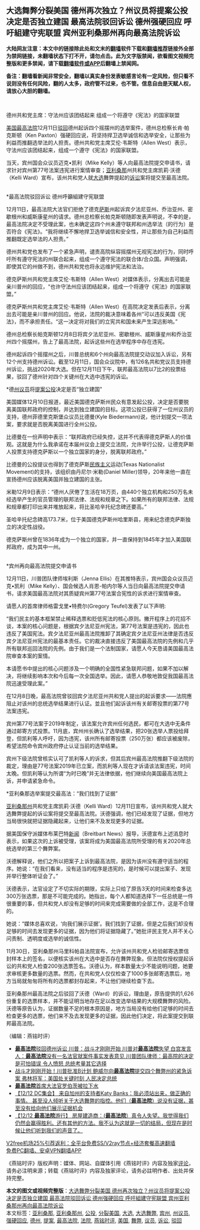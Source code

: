  <h2>大选舞弊分裂美国 德州再次独立？州议员将提案公投决定是否独立建国 最高法院驳回诉讼 德州强硬回应 呼吁組建守宪联盟 宾州亚利桑那州再向最高法院诉讼</h2> <p class="notice"><b>大陆网友注意：本文中的链接除此处和文末的<a href="https://github.com/bannedbook/fanqiang" >翻墙</a>软件下载和<a href="https://github.com/killgcd/justmysocks/blob/master/README.md">翻墙推荐</a>链接外全部为禁网链接，未翻墙状态下打不开，请勿点击。此为文字版禁闻，欲看图文视频完整版和更多禁闻，请下载<a href="https://github.com/bannedbook/fanqiang">翻墙软件或APP</a>后翻墙上禁闻网。</p><p>备注：翻墙看新闻非常安全，翻墙以真实身份发表敏感言论有一定风险，但只看不说则没有任何风险，翻的人太多，政府管不过来，也不管。信息自由是天赋人权，请放心大胆的翻墙。</b></p>  <div class="entry"> <p>&nbsp;</p> <p>德州共和党主席&#65306;守法州应该团结起来 组成一个将遵守&#12298;宪法&#12299;的国家联盟</p> <p><a href="https://www.bannedbook.org/bnews/tag/%e7%be%8e%e5%9b%bd/" class="st_tag internal_tag" rel="tag" title="标签 美国 下的日志">美国</a><a href="https://www.bannedbook.org/bnews/tag/%e6%9c%80%e9%ab%98%e6%b3%95%e9%99%a2/" class="st_tag internal_tag" rel="tag" title="标签 最高法院 下的日志">最高法院</a>12月11日<a href="https://www.bannedbook.org/bnews/tag/%E9%A9%B3%E5%9B%9E/" class="st_tag internal_tag" rel="tag" title="标签 驳回 下的日志">驳回</a>德州起诉四个摇摆州的选举案件&#65292;德州总检察长肯&#8231;帕克斯顿&#65288;Ken Paxton&#65289;强硬回应说&#65292;将坚持捍卫选举诚信和选举安全&#65292;让那些为利益而推翻选举法的人担责&#12290;德州共和党主席艾伦&#8231;韦斯特&#65288;Allen West&#65289;表示&#65292;守法州应该团结起来&#65292;组成一个遵守&#12298;宪法&#12299;的国家联盟&#12290;</p> <p>当天&#65292;宾州国会众议员迈克&#8226;凯利&#65288;Mike Kelly&#65289;等人向最高法院提交申请书&#65292;请求针对宾州第77号法案违宪进行案情审查&#65307;<a href="https://www.bannedbook.org/bnews/tag/%e4%ba%9a%e5%88%a9%e6%a1%91%e9%82%a3/" class="st_tag internal_tag" rel="tag" title="标签 亚利桑那 下的日志">亚利桑那</a>州共和党主席凯莉&#183;沃德&#65288;Kelli Ward&#65289;宣布&#65292;该州共和党人就<a href="https://www.bannedbook.org/bnews/tag/%e5%a4%a7%e9%80%89/" class="st_tag internal_tag" rel="tag" title="标签 大选 下的日志">大选</a>舞弊提起的<a href="https://www.bannedbook.org/bnews/tag/%E8%AF%89%E8%AE%BC/" class="st_tag internal_tag" rel="tag" title="标签 诉讼 下的日志">诉讼</a>案将提交至最高法院&#12290; <br />&nbsp; &nbsp;</p> <p>   *最高法院驳回诉讼 德州呼籲組建守宪联盟</p> <p>12月11日&#65292;最高法院大法官们拒绝了德克<span class='wp_keywordlink'><a href="https://www.bannedbook.org/forum5/topic42.html" title="萨斯、诚信与自救" target="_blank">萨斯</a></span>州起诉宾夕法尼亚州&#12289;乔治亚州&#12289;密歇根州和威斯康星州的请求&#12290;德州总检察长帕克斯顿随即发表声明说&#65292;不幸的是&#65292;最高法院决定不受理此案&#65292;也未确定这四个州未遵守联邦和州选举法&#65288;的行为&#65289;是否符合&#12298;宪法&#12299;&#12290;&#8220;我将继续不懈地捍卫选举诚信和安全性&#65292;并让那些为自己利益而推翻既定选举法的人担责&#12290;&#8221;</p> <p>德州共和党也发布了一个紧急声明&#65292;谴责高院纵容摇摆州无视宪法的行为&#65292;同时呼吁所有遵守宪法的州联合起来&#65292;组成一个遵守宪法的联合体/合众国&#12290;声明强调&#65292;即使其它的州做不到&#65292;德州共和党也将永远维护宪法和法治&#12290;</p> <p>德克萨斯州共和党主席艾伦&#8231;韦斯特&#65288;Allen West&#65289;对媒体表示&#65292;分离出去可能是亲川普州的回应&#65292;&#8220;也许守法州应该团结起来&#65292;组成一个将遵守&#12298;宪法&#12299;的国家联盟&#12290;&#8221;</p> <p>德克萨斯州共和党主席艾伦&#8231;韦斯特&#65288;Allen West&#65289;在高院决定发表后表示&#65292;分离出去可能是亲川普州的回应&#12290;他说&#65292;法院的裁决意味着各州&#8220;可以违反美国&#12298;宪法&#12299;&#65292;而不承担责任&#12290;&#8220;这一决定将对我们的立宪共和国未来产生深远影响&#12290;&#8221; </p>  <p>德州总检察长帕克斯顿12月8日将宾夕法尼亚州&#12289;密歇根州&#12289;威斯康星州和乔治亚州四个摇摆州&#65292;告上了最高法院&#65292;起诉这些州在选举程序中存在违宪&#12290;</p> <p>德州起诉四个摇摆州之后&#65292;川普总统和6个州向最高法院提交动议加入诉讼&#65292;另有12个州支持德州诉讼&#12290;截至12月11日&#65292;国会众议院中&#65292;有126名共和党议员支持德州诉讼&#65292;挑战2020年大选&#12290;但在12月11日下午&#65292;联邦最高法院以7比2的投票结果&#65292;驳回了德州针对四个关键州在大选中违宪的诉讼&#12290;</p> <p>   *德<a href="https://www.bannedbook.org/bnews/tag/%e5%b7%9e%e8%ae%ae%e5%91%98/" class="st_tag internal_tag" rel="tag" title="标签 州议员 下的日志">州议员</a>将<a href="https://www.bannedbook.org/bnews/tag/%E6%8F%90%E6%A1%88/" class="st_tag internal_tag" rel="tag" title="标签 提案 下的日志">提案</a><a href="https://www.bannedbook.org/bnews/tag/%e5%85%ac%e6%8a%95/" class="st_tag internal_tag" rel="tag" title="标签 公投 下的日志">公投</a>决定是否&#8220;独立建国&#8221; &nbsp;</p> <p>美国媒体12月10日报道&#65292;最近美国德克萨斯州民众有意发起公投&#65292;决定是否要脱离美国联邦政府的控制&#65292;并达到独立建国的目标&#12290;这项公投已获得了一位州议员的支持&#65292;德州菲德里克斯堡众议员比德曼(Kyle Biedermann)说&#65292;他计划提交一项法案&#65292;要求就是否脱离美国进行全州公投&#12290;</p> <p>比德曼在一份声明中表示&#65306;&#8220;联邦政府已经失控&#65292;这并不代表得德克萨斯人的价值观&#12290;这就是为什么我承诺在本届州议会上提交立法院&#65292;允许举行公投&#65292;让德克萨斯人投票支持德克萨斯以一个独立国家的身分&#65292;脱离联邦政府&#12290;&#8221;</p> <p>比德曼的公投提议也得到了德克萨斯<span class='wp_keywordlink'><a href="https://www.bannedbook.org/forum11/topic333.html" title="禁片：民族主义和三座大山" target="_blank">民族主义</a></span>运动(Texas Nationalist Movement)的支持&#65292;该组织由丹尼尔&#183;米勒(Daniel Miller)领导&#65292;20年来他一直在宣扬德州应该脱离美国并独立建国的主张&#12290;</p> <p>米勒12月9日表示&#65306;&#8220;德州人厌倦了生活在18万页&#65292;由440个独立机构和250万名未经选举产生的官员管理的联邦法律&#12289;法规和规章之下&#12290;如果所有的联邦法律&#12289;法规和规章都打印出来并堆放起来&#65292;将比圣哈辛托纪念碑还要高&#12290;&#8221;</p> <p>圣哈辛托纪念碑高173.7米&#65292;位于美国德克萨斯州哈里斯县&#65292;用来纪念德克萨斯独立的决定性战役&#12290;</p> <p>德克萨斯州曾在1836年成为一个独立的国家&#65292;并一直保持到1845年才加入美国联邦政府&#65292;成为其中一州&#12290; <br />&nbsp;</p>  <p>   *宾州再向最高法院提交申请书</p> <p>12月11日&#65292;川普团队律师埃利斯&#65288;Jenna Ellis&#65289;在其推特表示&#65292;宾州国会众议员迈克&#8226;凯利&#65288;Mike Kelly&#65289;&#12289;国会候选人肖恩-帕内尔等人当日向最高法院提交申请书&#65292;请求美国最高法院对其质疑宾州第77号法案合宪性的诉求进行案情审查&#12290;</p> <p>请愿人的首席律师格雷戈里&#8226;特费尔(Gregory Teufel)发表了以下声明:</p> <p>&#8220;我们民主的基本框架禁止稀释选票和贬低宪法的核心原则&#12290;撇开程序上的花招不谈&#65292;本案的核心问题是&#65292;根据宾夕法尼亚州宪法&#65292;第77号法案是违宪的&#65292;因此也违反了美国宪法&#12290;宾夕法尼亚州最高法院推卸了其确定宾夕法尼亚州法律是否违反宾夕法尼亚州宪法的最基本责任&#12290;它的裁决直接违反了美国最高法院的先例和几乎所有联邦巡回法院的先例&#12290;由于我们是一个法制国家&#65292;请愿人今天恳请美国最高法院审查本案的案情&#12290;</p> <p>本请愿书中提出的核心问题涉及一个明确的全国性紧急联邦问题&#65292;如果不加以解决&#65292;将继续影响本次和今后每一次全国选举&#12290;因此&#65292;请愿人恭敬地敦促我国最高法院迅速受理此案&#12290;&#8221;</p> <p>在12月8日晚&#65292;最高法院曾驳回宾夕法尼亚州共和党人提出的起诉要求&#8212;&#8212;法院應阻止对该州的总统选举结果进行认证&#12290;並且他们起诉该州有关邮寄投票的第77号法案违宪&#12290;</p> <p>   宾州第77号法案于2019年制定&#65292;该法案允许宾州任何选民&#65292;都可在大选中无条件通过邮寄方式投票&#12290;11月底&#65292;宾州州长确认了选举结果&#65292;把20张选举人票投给拜登&#65292;但凯利等人呼吁&#65292;因为违宪&#65292;该州所有邮寄投票&#65288;250万张&#65289;都应该被废除&#65292;希望法院命令宾州政府停止认证当前的选举结果&#12290;</p> <p>宾州下级法院曾核实认可了凯利等人的诉求&#65292;但其后宾州最高法院推翻下级法院的裁定&#65292;理由是77号法案2019年已立案&#65292;而凯利等人现在才诉请该法案违宪&#65292;时间太晚&#12290;但凯利等认为所谓&#8220;为时已晚&#8221;并无法律依据&#65292;他们继续向美国最高法院上诉&#65292;并申请紧急命令&#12290;</p> <p>*亚利桑那选举案提交最高法&#65306;&#8220;我们找到了证据&#8221;</p>  <p><a href="https://www.bannedbook.org/bnews/tag/%E4%BA%9A%E5%88%A9%E6%A1%91%E9%82%A3%E5%B7%9E/" class="st_tag internal_tag" rel="tag" title="标签 亚利桑那州 下的日志">亚利桑那州</a>共和党主席凯莉&#183;沃德&#65288;Kelli Ward&#65289;12月11日宣布&#65292;该州共和党人就大选舞弊提起的诉讼案将提交至最高法院&#12290;沃德强调&#65292;他们已经发现了证据&#65292;但地方当局很快就把证据隐藏起来&#65292;让他们来不及发现更多的证据&#12290;</p> <p>据美国保守派媒体布莱巴特<span class='wp_keywordlink_affiliate'><a href="https://www.bannedbook.org/" title="新闻">新闻</a></span>&#65288;Breitbart News&#65289;报导&#65292;沃德宣布上述消息时表示&#65292;如果这次的上诉被受理&#65292;该案将成为美国最高法院所受理的有关2020年总统选举的第三个舞弊案&#12290;</p> <p>沃德解释说&#65292;他们之所以把案子上诉到最高法院&#65292;是因为该州没有遵守适当的程序&#12290;她说&#65306;&#8220;在我们看来&#65292;没有适当的程序是违宪的&#65292;是时候可以提出案子&#12289;发现并举行整体听证会了&#12290;&#8221;</p> <p>沃德表示&#65292;法官设定了不切实际的期限&#65292;实际上只给了原告3天的时间来检查多达300万张选票&#65292;那是不可能完成的&#12290;她指出&#65292;每个人都知道选择下一任总统是一件很重要的事&#65292;但共和党人却没有足够的时间来完成需要做的全部工作&#65292;这是不合理的&#12290;</p> <p>她说&#65306;&#8220;媒体总喜欢说&#65292;&#8216;向我们展示证据&#8217;&#12290;我们找到了证据&#65292;但是之后我们却没有足够的时间去发现更多的证据&#65292;因为他们将证据隐藏了&#12290;&#8221;她批评民主党人并不关心问责制&#12289;透明度或选举的诚信性&#12290;</p> <p>   11月30日&#65292;亚利桑那州马里科帕县法院宣布&#65292;允许该州共和党人检验邮寄选票信封样本上的签名&#65292;以便核实该州在大选中是否存在舞弊现象&#12290;但法院仅授权提起诉讼的共和党人检查200张选票签名&#12290;沃德认为&#65292;样本数量太少不能说明问题&#65292;她要求审核更多数量的选票&#12290;然而&#65292;在共和党人仅仅检查了1000多张邮寄选票后&#65292;地方当局就匆匆将所有的选票都封存起来&#65292;不让他们继续检查下去&#12290;</p> <p>亚利桑那州最高法院之后驳回了沃德&#65288;Ward&#65289;的诉讼&#65292;理由是&#65292;原告提供的1,626份重复的选票样本&#65292;并不能证明当地存在足以改变选举结果的大规模舞弊的风险&#12290;沃德等原告认为&#65292;证据数量不足的根本原因是&#65292;地方当局没有给他们足够的时间去检查更多的选票&#65292;他们来不及去发现更多的证据&#65292;因此他们决定&#65292;将此案提交到联邦最高法院&#12290;</p> <p>&#65288;编辑&#65306;燕铭时评&#65289;</p> <ul class='op-related-articles' title='相关阅读'> <li><a href='https://www.bannedbook.org/bnews/comments/20201216/1448994.html' target='_blank'><b>最高法院</b>驳回德州诉讼 川普：战斗才刚刚开始 川普对<b>最高法院</b>失望 白宫发言人：<b>最高法院</b>没有一名法官就案件事实发表意见 川普团队律师：最高院的决定是可怕错误 令人愤怒 总统考量其它选择</a></li> <li><a href='https://www.bannedbook.org/bnews/comments/20201216/1448741.html' target='_blank'>战斗才刚刚开始！川普批准B计划 鲍威尔向<b>最高法院</b>提交四个舞弊州的紧急诉案 弗林将军：美国处关键时刻 人民决定总统</a></li> <li><a href='https://www.bannedbook.org/bnews/ccpdope/20201216/1448704.html' target='_blank'><b>最高法院</b>首席大法官罗伯茨被拉下水</a></li> <li><a href='https://www.bannedbook.org/bnews/bannedvideo/20201216/1448681.html' target='_blank'>【12/12 DC集会】 来自加州的支持者Katy Banks：我必须站出来，做正确的事情。 甚至没人倾听关于大选舞弊的指控。他们（<b>最高法院</b>）说没有证据，甚至没有给向他们展示证据机会</a></li> <li><a href='https://www.bannedbook.org/bnews/bannedvideo/20201216/1448577.html' target='_blank'>【12/12 <b>最高法院</b>游行】 房屋建造商：(<b>最高法院</b>）真令人失望。我觉得我们仍然会赢得胜利。还有其他的方法。我不认为这就是一切的结局，但现在是时候让他们听到我们的声音了。</a></li> </ul> <p class="texttj"> <a href="https://www.bannedbook.org/forum23/topic22702.html" target="_blank">V2free机场25%引荐返利：全平台免费SS/V2ray节点+经济套餐高速翻墙</a><br/> <a href="https://github.com/bannedbook/fanqiang/wiki/%E7%A6%81%E9%97%BB%E7%BD%91%E5%AE%89%E5%8D%93%E7%BF%BB%E5%A2%99%E6%96%B0%E9%97%BBAPP" target="_blank">免费PC翻墙、安卓VPN翻墙APP</a></p><p>&#12298;燕铭时评&#12299;版权声明&#65306;媒体&#12289;网站&#12289;自媒体引用&#12298;燕铭时评&#12299;内容及独家<span class='wp_keywordlink_affiliate'><a href="https://www.bannedbook.org/bnews/comments/" title="新闻评论" target="_blank">评论</a></span>&#65292;请务必注明来源&#65307;转载&#12298;燕铭时评&#12299;内容及独家评论&#65292;请务必註明作者&#12289;出处并保持完整&#12290;</p> <a name='sharetosocial'></a>       <div><b>本文的图文或视频完整版</b>：<a href='https://www.bannedbook.org/bnews/comments/20201216/1448995.html'>大选舞弊分裂美国 德州再次独立？州议员将提案公投决定是否独立建国 最高法院驳回诉讼 德州强硬回应 呼吁組建守宪联盟 宾州亚利桑那州再向最高法院诉讼</a></div>  </div><!--END ENTRY--> <div class="postfooter"> <div>本文标签：<a href="https://www.bannedbook.org/bnews/tag/%e4%ba%9a%e5%88%a9%e6%a1%91%e9%82%a3/" rel="tag">亚利桑那</a>, <a href="https://www.bannedbook.org/bnews/tag/%E4%BA%9A%E5%88%A9%E6%A1%91%E9%82%A3%E5%B7%9E/" rel="tag">亚利桑那州</a>, <a href="https://www.bannedbook.org/bnews/tag/%e5%85%ac%e6%8a%95/" rel="tag">公投</a>, <a href="https://www.bannedbook.org/bnews/tag/%E5%88%86%E8%A3%82%E7%BE%8E%E5%9B%BD/" rel="tag">分裂美国</a>, <a href="https://www.bannedbook.org/bnews/tag/%e5%a4%a7%e9%80%89/" rel="tag">大选</a>, <a href="https://www.bannedbook.org/bnews/tag/%E5%A4%A7%E9%80%89%E8%88%9E%E5%BC%8A/" rel="tag">大选舞弊</a>, <a href="https://www.bannedbook.org/bnews/tag/%E5%AE%BE%E5%B7%9E/" rel="tag">宾州</a>, <a href="https://www.bannedbook.org/bnews/tag/%e5%b7%9e%e8%ae%ae%e5%91%98/" rel="tag">州议员</a>, <a href="https://www.bannedbook.org/bnews/tag/%E5%BC%BA%E7%A1%AC%E5%9B%9E%E5%BA%94/" rel="tag">强硬回应</a>, <a href="https://www.bannedbook.org/bnews/tag/%e5%be%b7%e5%b7%9e/" rel="tag">德州</a>, <a href="https://www.bannedbook.org/bnews/tag/%E6%8F%90%E6%A1%88/" rel="tag">提案</a>, <a href="https://www.bannedbook.org/bnews/tag/%e6%9c%80%e9%ab%98%e6%b3%95%e9%99%a2/" rel="tag">最高法院</a>, <a href="https://www.bannedbook.org/bnews/tag/%e6%b3%95%e9%99%a2/" rel="tag">法院</a>, <a href="https://www.bannedbook.org/bnews/tag/%e7%87%95%e9%93%ad%e6%97%b6%e8%af%84/" rel="tag">燕铭时评</a>, <a href="https://www.bannedbook.org/bnews/tag/%e7%be%8e%e5%9b%bd/" rel="tag">美国</a>, <a href="https://www.bannedbook.org/bnews/tag/%E8%88%9E%E5%BC%8A/" rel="tag">舞弊</a>, <a href="https://www.bannedbook.org/bnews/tag/%e8%ae%ae%e5%91%98/" rel="tag">议员</a>, <a href="https://www.bannedbook.org/bnews/tag/%E8%AF%89%E8%AE%BC/" rel="tag">诉讼</a>, <a href="https://www.bannedbook.org/bnews/tag/%E9%A9%B3%E5%9B%9E/" rel="tag">驳回</a></div>  </div><!--END POSTFOOTER--> 